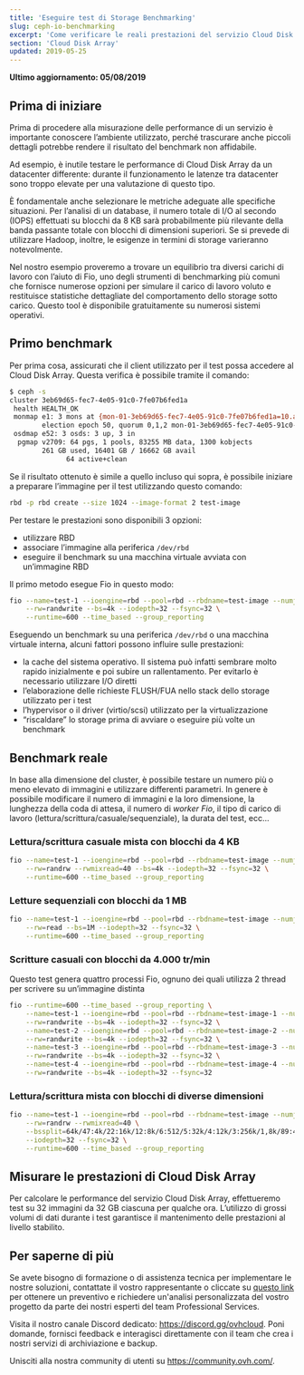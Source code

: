```yaml
---
title: 'Eseguire test di Storage Benchmarking'
slug: ceph-io-benchmarking
excerpt: 'Come verificare le reali prestazioni del servizio Cloud Disk Array'
section: 'Cloud Disk Array'
updated: 2019-05-25
---
```


**Ultimo aggiornamento: 05/08/2019**

## Prima di iniziare
Prima di procedere alla misurazione delle performance di un servizio è importante conoscere l’ambiente utilizzato, perché trascurare anche piccoli dettagli potrebbe rendere il risultato del benchmark non affidabile.

Ad esempio, è inutile testare le performance di Cloud Disk Array da un datacenter differente: durante il funzionamento le latenze tra datacenter sono troppo elevate per una valutazione di questo tipo.

È fondamentale anche selezionare le metriche adeguate alle specifiche situazioni. Per l’analisi di un database, il numero totale di I/O al secondo (IOPS) effettuati su blocchi da 8 KB sarà probabilmente più rilevante della banda passante totale con blocchi di dimensioni superiori. Se si prevede di utilizzare Hadoop, inoltre, le esigenze in termini di storage varieranno notevolmente.

Nel nostro esempio proveremo a trovare un equilibrio tra diversi carichi di lavoro con l’aiuto di Fio, uno degli strumenti di benchmarking più comuni che fornisce numerose opzioni per simulare il carico di lavoro voluto e restituisce statistiche dettagliate del comportamento dello storage sotto carico. Questo tool è disponibile gratuitamente su numerosi sistemi operativi.


## Primo benchmark
Per prima cosa, assicurati che il client utilizzato per il test possa accedere al Cloud Disk Array. Questa verifica è possibile tramite il comando:


```bash
$ ceph -s
cluster 3eb69d65-fec7-4e05-91c0-7fe07b6fed1a
 health HEALTH_OK
 monmap e1: 3 mons at {mon-01-3eb69d65-fec7-4e05-91c0-7fe07b6fed1a=10.a.b.x:6789/0,mon-02-3eb69d65-fec7-4e05-91c0-7fe07b6fed1a=10..a.b.y:6789/0,mon-03-3eb69d65-fec7-4e05-91c0-7fe07b6fed1a=10.a.b.z:6789/0}
        election epoch 50, quorum 0,1,2 mon-01-3eb69d65-fec7-4e05-91c0-7fe07b6fed1a,mon-02-3eb69d65-fec7-4e05-91c0-7fe07b6fed1a,mon-03-3eb69d65-fec7-4e05-91c0-7fe07b6fed1a
 osdmap e52: 3 osds: 3 up, 3 in
  pgmap v2709: 64 pgs, 1 pools, 83255 MB data, 1300 kobjects
        261 GB used, 16401 GB / 16662 GB avail
              64 active+clean
```

Se il risultato ottenuto è simile a quello incluso qui sopra, è possibile iniziare a preparare l’immagine per il test utilizzando questo comando:


```bash
rbd -p rbd create --size 1024 --image-format 2 test-image
```

Per testare le prestazioni sono disponibili 3 opzioni:

- utilizzare RBD
- associare l’immagine alla periferica `/dev/rbd`
- eseguire il benchmark su una macchina virtuale avviata con un’immagine RBD

Il primo metodo esegue Fio in questo modo:


```bash
fio --name=test-1 --ioengine=rbd --pool=rbd --rbdname=test-image --numjobs=1 \
    --rw=randwrite --bs=4k --iodepth=32 --fsync=32 \
    --runtime=600 --time_based --group_reporting
```

Eseguendo un benchmark su una periferica `/dev/rbd` o una macchina virtuale interna, alcuni fattori possono influire sulle prestazioni:

- la cache del sistema operativo. Il sistema può infatti sembrare molto rapido inizialmente e poi subire un rallentamento.  Per evitarlo è necessario utilizzare I/O diretti
- l’elaborazione delle richieste FLUSH/FUA nello stack dello storage utilizzato per i test
- l’hypervisor o il driver (virtio/scsi) utilizzato per la virtualizzazione
- “riscaldare” lo storage prima di avviare o eseguire più volte un benchmark


## Benchmark reale
In base alla dimensione del cluster, è possibile testare un numero più o meno elevato di immagini e utilizzare differenti parametri. In genere è possibile modificare il numero di immagini e la loro dimensione, la lunghezza della coda di attesa, il numero di <i>worker Fio</i>, il tipo di carico di lavoro (lettura/scrittura/casuale/sequenziale), la durata del test, ecc...


### Lettura/scrittura casuale mista con blocchi da 4 KB

```bash
fio --name=test-1 --ioengine=rbd --pool=rbd --rbdname=test-image --numjobs=1 \
    --rw=randrw --rwmixread=40 --bs=4k --iodepth=32 --fsync=32 \
    --runtime=600 --time_based --group_reporting
```


### Letture sequenziali con blocchi da 1 MB

```bash
fio --name=test-1 --ioengine=rbd --pool=rbd --rbdname=test-image --numjobs=1 \
    --rw=read --bs=1M --iodepth=32 --fsync=32 \
    --runtime=600 --time_based --group_reporting
```


### Scritture casuali con blocchi da 4.000 tr/min
Questo test genera quattro processi Fio, ognuno dei quali utilizza 2 thread per scrivere su un’immagine distinta


```bash
fio --runtime=600 --time_based --group_reporting \
    --name=test-1 --ioengine=rbd --pool=rbd --rbdname=test-image-1 --numjobs=2 \
    --rw=randwrite --bs=4k --iodepth=32 --fsync=32 \
    --name=test-2 --ioengine=rbd --pool=rbd --rbdname=test-image-2 --numjobs=2 \
    --rw=randwrite --bs=4k --iodepth=32 --fsync=32 \
    --name=test-3 --ioengine=rbd --pool=rbd --rbdname=test-image-3 --numjobs=2 \
    --rw=randwrite --bs=4k --iodepth=32 --fsync=32 \
    --name=test-4 --ioengine=rbd --pool=rbd --rbdname=test-image-4 --numjobs=2 \
    --rw=randwrite --bs=4k --iodepth=32 --fsync=32
```


### Lettura/scrittura mista con blocchi di diverse dimensioni

```bash
fio --name=test-1 --ioengine=rbd --pool=rbd --rbdname=test-image --numjobs=1 \
    --rw=randrw --rwmixread=40 \
    --bssplit=64k/47:4k/22:16k/12:8k/6:512/5:32k/4:12k/3:256k/1,8k/89:4k/11 \
    --iodepth=32 --fsync=32 \
    --runtime=600 --time_based --group_reporting
```


## Misurare le prestazioni di Cloud Disk Array
Per calcolare le performance del servizio Cloud Disk Array, effettueremo test su 32 immagini da 32 GB ciascuna per qualche ora. L’utilizzo di grossi volumi di dati durante i test garantisce il mantenimento delle prestazioni al livello stabilito.

## Per saperne di più

Se avete bisogno di formazione o di assistenza tecnica per implementare le nostre soluzioni, contattate il vostro rappresentante o cliccate su [questo link](https://www.ovhcloud.com/it/professional-services/) per ottenere un preventivo e richiedere un'analisi personalizzata del vostro progetto da parte dei nostri esperti del team Professional Services.

Visita il nostro canale Discord dedicato: <https://discord.gg/ovhcloud>. Poni domande, fornisci feedback e interagisci direttamente con il team che crea i nostri servizi di archiviazione e backup.

Unisciti alla nostra community di utenti su <https://community.ovh.com/>.
